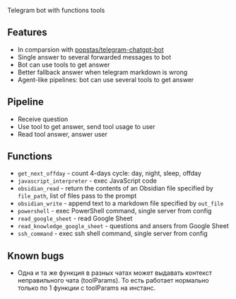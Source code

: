 Telegram bot with functions tools

## Features
- In comparsion with [popstas/telegram-chatgpt-bot](https://github.com/popstas/telegram-chatgpt-bot)
- Single answer to several forwarded messages to bot
- Bot can use tools to get answer
- Better fallback answer when telegram markdown is wrong
- Agent-like pipelines: bot can use several tools to get answer

## Pipeline
- Receive question
- Use tool to get answer, send tool usage to user
- Read tool answer, answer user

## Functions
- `get_next_offday` - count 4-days cycle: day, night, sleep, offday
- `javascript_interpreter` - exec JavaScript code
- `obsidian_read` - return the contents of an Obsidian file specified by `file_path`, list of files pass to the prompt
- `obsidian_write` - append text to a markdown file specified by `out_file`
- `powershell` - exec PowerShell command, single server from config
- `read_google_sheet` - read Google Sheet
- `read_knowledge_google_sheet` - questions and ansers from Google Sheet
- `ssh_command` - exec ssh shell command, single server from config

## Known bugs
- Одна и та же функция в разных чатах может выдавать контекст неправильного чата (toolParams). То есть работает нормально только по 1 функции с toolParams на инстанс.
